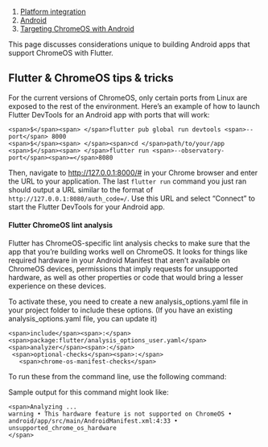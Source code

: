 1.  [Platform integration](https://docs.flutter.dev/platform-integration)
2.  [Android](https://docs.flutter.dev/platform-integration/android)
3.  [Targeting ChromeOS with Android](https://docs.flutter.dev/platform-integration/android/chromeos)

This page discusses considerations unique to building Android apps that support ChromeOS with Flutter.

## Flutter & ChromeOS tips & tricks

For the current versions of ChromeOS, only certain ports from Linux are exposed to the rest of the environment. Here’s an example of how to launch Flutter DevTools for an Android app with ports that will work:

```
<span>$</span><span> </span>flutter pub global run devtools <span>--port</span> 8000
<span>$</span><span> </span><span>cd </span>path/to/your/app
<span>$</span><span> </span>flutter run <span>--observatory-port</span><span>=</span>8080
```

Then, navigate to http://127.0.0.1:8000/# in your Chrome browser and enter the URL to your application. The last `flutter run` command you just ran should output a URL similar to the format of `http://127.0.0.1:8080/auth_code=/`. Use this URL and select “Connect” to start the Flutter DevTools for your Android app.

#### Flutter ChromeOS lint analysis

Flutter has ChromeOS-specific lint analysis checks to make sure that the app that you’re building works well on ChromeOS. It looks for things like required hardware in your Android Manifest that aren’t available on ChromeOS devices, permissions that imply requests for unsupported hardware, as well as other properties or code that would bring a lesser experience on these devices.

To activate these, you need to create a new analysis\_options.yaml file in your project folder to include these options. (If you have an existing analysis\_options.yaml file, you can update it)

```
<span>include</span><span>:</span> <span>package:flutter/analysis_options_user.yaml</span>
<span>analyzer</span><span>:</span>
 <span>optional-checks</span><span>:</span>
   <span>chrome-os-manifest-checks</span>
```

To run these from the command line, use the following command:

Sample output for this command might look like:

```
<span>Analyzing ...
warning • This hardware feature is not supported on ChromeOS •
android/app/src/main/AndroidManifest.xml:4:33 • unsupported_chrome_os_hardware
</span>
```